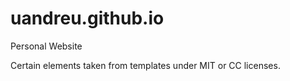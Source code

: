 # uandreu.github.io
Personal Website


Certain elements taken from templates under MIT or CC licenses.